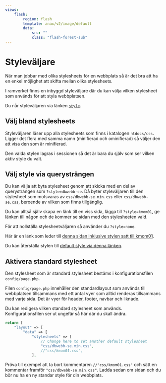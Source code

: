 ```yaml
---
views:
    flash:
        region: flash
        template: anax/v2/image/default
        data:
            src: ""
            class: "flash-forest-sub"
---
```

Styleväljare
===========================

När man jobbar med olika stylesheets för en webbplats så är det bra att ha en enkel möjlighet att skifta mellan olika stylesheets.

I ramverket finns en inbyggd styleväljare där du kan välja vilken stylesheet som används för att styla webbplatsen.

Du når styleväljaren via länken [`style`](style).



Välj bland stylesheets
--------------------------

Styleväljaren läser upp alla stylesheets som finns i katalogen `htdocs/css`. Ligger det flera med samma namn (minifierad och ominifierad) så väljer den att visa den som är minifierad.

Den valda stylen lagras i sessionen så det är bara du själv som ser vilken aktiv style du valt.



Välj style via querysträngen
--------------------------

Du kan välja att byta stylesheet genom att skicka med en del av querysträngen som `?style=dbwebb-se`. Då byter styleväljaren till den stylesheet som motsvaras av `css/dbwebb-se.min.css` eller `css/dbwebb-se.css`, beroende av vilken som finns tillgänglig.

Du kan alltså själv skapa en länk till en viss sida, lägga till `?style=kmom01`, ge länken till någon och de kommer se sidan med den stylesheeten vald.

För att nollställa stylesheetväljaren så använder du `?style=none`.

Här är en länk som leder till [denna sidan inklusive stylen satt till kmom01](verktyg/stylevaljare?style=kmom01).

Du kan återställa stylen till [default style via denna länken](verktyg/stylevaljare?style=none).



Aktivera standard stylesheet
--------------------------

Den stylesheet som är standard stylesheet bestäms i konfigurationsfilen `config/page.php`.

Filen `config/page.php` innehåller den standardlayout som används till webbplatsen tillsammans med ett antal vyer som alltid renderas tillsammans med varje sida. Det är vyer för header, footer, navbar och liknade.

Du kan redigera vilken standard stylesheet som används. Konfigurationsfilen ser ut ungefär så här där du skall ändra.

```php
return [
    "layout" => [
        "data" => [
            "stylesheets" => [
                // Change here to set another default stylesheet
                "css/dbwebb-se.min.css",
                //"css/kmom01.css",
            ],
```

Pröva till exempel att ta bort kommentaren `//"css/kmom01.css"` och sätt en kommentar framför `"css/dbwebb-se.min.css"`. Ladda sedan om sidan och du bör nu ha en ny standar style för din webbplats.
